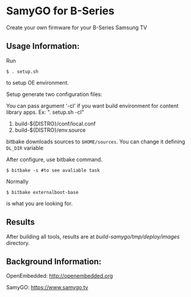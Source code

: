 # SamyGO for B-Series
Create your own firmware for your B-Series Samsung TV

## Usage Information:

Run

    $ . setup.sh

to setup OE environment.

Setup generate two configuration files:

You can pass argument '-cl' if you want build environment for content library apps. Ex: ". setup.sh -cl"

 1. build-${DISTRO}/conf/local.conf
 2. build-${DISTRO}/env.source

bitbake downloads sources to `$HOME/sources`. You can change it defining `DL_DIR` variable

After configure, use bitbake command.

    $ bitbake -s #to see avaliable task

Normally

    $ bitbake externalboot-base

is what you are looking for.

## Results

After building all tools, results are at *build-samygo/tmp/deploy/images* directory.

## Background Information:

OpenEmbedded: http://openembedded.org

SamyGO: https://www.samygo.tv

